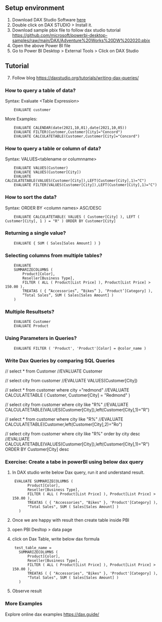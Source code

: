 ## Setup environment 
1. Download DAX Studio Software [here](https://daxstudio.org/)
2. Double click on DAX STUDIO > Install it.
3. Download sample pbix file to follow dax studio tutorial https://github.com/microsoft/powerbi-desktop-samples/raw/main/DAX/Adventure%20Works%20DW%202020.pbix 
4. Open the above Power BI file
5. Go to Power BI Desktop > External Tools > Click on DAX Studio
## Tutorial 
7. Follow blog https://daxstudio.org/tutorials/writing-dax-queries/
### How to query a table of data?
Syntax: Evaluate \<Table Expression\>
       
        EVALUATE customer
More Examples:

        EVALUATE CALENDAR(date(2021,10,01),date(2021,10,05))
        EVALUATE FILTER(Customer,Customer[City]="Concord") 
        EVALUATE CALCULATETABLE(Customer,Customer[City]="Concord")
### How to query a table or column of data?
Syntax: VALUES\<tablename or columnname\>
        
        EVALUATE VALUES(Customer)
        EVALUATE VALUES(Customer[City])
        EVALUATE CALCULATETABLE(VALUES(Customer[City]),LEFT(Customer[City],1)="C")
        EVALUATE FILTER(VALUES(Customer[City]),LEFT(Customer[City],1)="C")

### How to sort the data?
Syntax: ORDER BY \<column names\> ASC/DESC
        
        EVALUATE CALCULATETABLE( VALUES ( Customer[City] ), LEFT ( Customer[City], 1 ) = "R" ) ORDER BY Customer[City]
        
### Returning a single value?

        
        EVALUATE { SUM ( Sales[Sales Amount] ) }
               
 ### Selecting columns from multiple tables?

        
        EVALUATE
        SUMMARIZECOLUMNS (
            Product[Color],
            Reseller[Business Type],
            FILTER ( ALL ( Product[List Price] ), Product[List Price] > 150.00 ),
            TREATAS ( { “Accessories”, “Bikes” }, ‘Product’[Category] ),
            “Total Sales”, SUM ( Sales[Sales Amount] )
        )
        
### Multiple Resultsets?

        
        EVALUATE Customer
        EVALUATE Product       

### Using Parameters in Queries?

        
        EVALUATE FILTER ( 'Product', 'Product'[Color] = @color_name )
        

### Write Dax Queries by comparing SQL Queries

// select * from Customer
//EVALUATE Customer

// select city from customer
//EVALUATE VALUES(Customer[City])

// select * from customer where city ="redmond"
//EVALUATE CALCULATETABLE ( Customer, Customer[City] = "Redmond" )

// select city  from customer where city like "R%"
//EVALUATE CALCULATETABLE(VALUES(Customer[City]),left(Customer[City],1)="R")

// select *  from customer where city like "R%"
//EVALUATE CALCULATETABLE(Customer,left(Customer[City],2)="Ro")

// select city  from customer where city like "R%" order by city desc
//EVALUATE CALCULATETABLE(VALUES(Customer[City]),left(Customer[City],1)="R") ORDER BY Customer[City] desc

### Exercise: Create a tabe in powerBI using below dax query
1. In DAX studio write below Dax query, run it  and understand result. 

        EVALUATE SUMMARIZECOLUMNS (
              Product[Color],
              Reseller[Business Type],
              FILTER ( ALL ( Product[List Price] ), Product[List Price] > 150.00 ),
              TREATAS ( { "Accessories", "Bikes" }, 'Product'[Category] ),
              "Total Sales", SUM ( Sales[Sales Amount] )
          )
2. Once we are happy with result then create table inside PBI
3. open PBI Desltop > data page
4. click on Dax Table, write below dax formula

        test_table_name =
          SUMMARIZECOLUMNS (
              Product[Color],
              Reseller[Business Type],
              FILTER ( ALL ( Product[List Price] ), Product[List Price] > 150.00 ),
              TREATAS ( { "Accessories", "Bikes" }, 'Product'[Category] ),
              "Total Sales", SUM ( Sales[Sales Amount] )
          )
5. Observe result

 ### More Examples

Explore online dax examples https://dax.guide/

